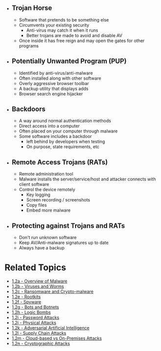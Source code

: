 - ## Trojan Horse
	- Software that pretends to be something else
	- Circumvents your existing security
		- Anti-virus may catch it when it runs
		- Better trojans are made to avoid and disable AV
	- Once inside it has free reign and may open the gates for other programs
- ## Potentially Unwanted Program (PUP)
	- Identified by anti-virus/anti-malware
	- Often installed along with other software
	- Overly aggressive browser toolbar
	- A backup utility that displays adds
	- Browser search engine hijacker
- ## Backdoors
	- A way around normal authentication methods
	- Direct access into a computer
	- Often placed on your computer through malware
	- Some software includes a backdoor
		- left behind by developers when testing
		- On purpose, state requirements, etc
- ## Remote Access Trojans (RATs)
	- Remote administration tool
	- Malware installs the server/service/host and attacker connects with client software
	- Control the device remotely
		- Key logging
		- Screen recording / screenshots
		- Copy files
		- Embed more malware
- ## Protecting against Trojans and RATs
	- Don't run unknown software
	- Keep AV/Anti-malware signatures up to date
	- Always have a backup

# Related Topics
- [1.2a - Overview of Malware](1.2a-Overview-of-Malware.md)
- [1.2b - Viruses and Worms](1.2b-Viruses-and-Worms.md)
- [1.2c - Ransomware and Crypto-malware](1.2c-Ransomware-and-Crypto-malware.md)
- [1.2e - Rootkits](1.2e-Rootkits.md)
- [1.2f - Spyware](1.2f-Spyware.md)
- [1.2g - Bots and Botnets](1.2g-Bots-and-Botnets.md)
- [1.2h - Logic Bombs](1.2h-Logic-Bombs.md)
- [1.2i - Password Attacks](1.2i-Password-Attacks.md)
- [1.2j - Physical Attacks](1.2j-Physical-Attacks.md)
- [1.2k - Adversarial Artificial Intelligence](1.2k-Adversarial-Artificial-Intelligence.md)
- [1.2l - Supply Chain Attacks](1.2l-Supply-Chain-Attacks.md)
- [1.2m - Cloud-based vs On-Premises Attacks](1.2m-Cloud-based-vs-On-Premises-Attacks.md)
- [1.2n - Cryptographic Attacks](1.2n-Cryptographic-Attacks.md)